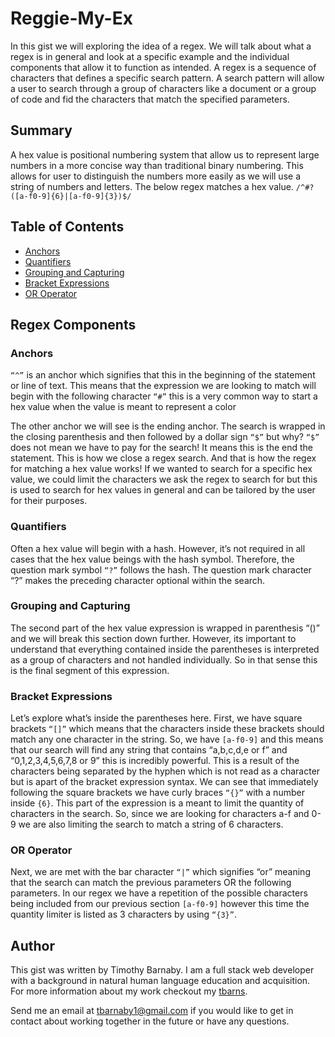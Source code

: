 # Reggie-My-Ex

In this gist we will exploring the idea of a regex.  We will talk about what a regex is in general and look at a specific example and the individual components that allow it to function as intended.  A regex is a sequence of characters that defines a specific search pattern.  A search pattern will allow a user to search through a group of characters like a document or a group of code and fid the characters that match the specified parameters.

## Summary

  A hex value is positional numbering system that allow us to represent large numbers in a more concise way than traditional binary numbering.  This allows for user to distinguish the numbers more easily as we will use a string of numbers and letters. The below regex matches a hex value.
`/^#?([a-f0-9]{6}|[a-f0-9]{3})$/`

## Table of Contents

- [Anchors](#anchors)
- [Quantifiers](#quantifiers)
- [Grouping and Capturing](#grouping-and-capturing)
- [Bracket Expressions](#bracket-expressions)
- [OR Operator](#or-operator)



## Regex Components

### Anchors
`“^”` is an anchor which signifies that this in the beginning of the statement or line of text.   This means that the expression we are looking to match will begin with the following character `“#”` this is a very common way to start a hex value when the value is meant to represent a color

The other anchor we will see is the ending anchor.
The search is wrapped in the closing parenthesis and then followed by a dollar sign `“$”` but why?
`“$”` does not mean we have to pay for the search! It means this is the end the statement.  This is how we close a regex search.  And that is how the regex for matching a hex value works!  If we wanted to search for a specific hex value, we could limit the characters we ask the regex to search for but this is used to search for hex values in general and can be tailored by the user for their purposes.


### Quantifiers
Often a hex value will begin with a hash. However, it’s not required in all cases that the hex value beings with the hash symbol.  Therefore, the question mark symbol `“?”` follows the hash.  The question mark character “?” makes the preceding character optional within the search.

### Grouping and Capturing

The second part of the hex value expression is wrapped in parenthesis “()” and we will break this section down further.  However, its important to understand that everything contained inside the parentheses is interpreted as a group of characters and not handled individually.  So in that sense this is the final segment of this expression.

### Bracket Expressions
Let’s explore what’s inside the parentheses here.
First, we have square brackets `“[]”` which means that the characters inside these brackets should match any one character in the string.  So, we have `[a-f0-9]` and this means that our search will find any string that contains “a,b,c,d,e or f” and “0,1,2,3,4,5,6,7,8 or 9” this is incredibly powerful.  This is a result of the characters being separated by the hyphen which is not read as a character but is apart of the bracket expression syntax.  We can see that immediately following the square brackets we have curly braces `“{}”` with a number inside `{6}`.  This part of the expression is a meant to limit the quantity of characters in the search.  So, since we are looking for characters a-f and 0-9 we are also limiting the search to match a string of 6 characters.  


### OR Operator
Next, we are met with the bar character `“|”` which signifies “or” meaning that the search can match the previous parameters OR the following parameters.  In our regex we have a repetition of the possible characters being included from our previous section `[a-f0-9]` however this time the quantity limiter is listed as 3 characters by using `“{3}”`.





## Author


This gist was written by Timothy Barnaby.  I am a full stack web developer with a background in natural human language education and acquisition.  For more information about my work checkout my [tbarns](https://github.com/tbarns).

Send me an email at  [tbarnaby1@gmail.com](mailto:tbarnaby1@gmail.com) if you would like to get in contact about working together in the future or have any questions. 
